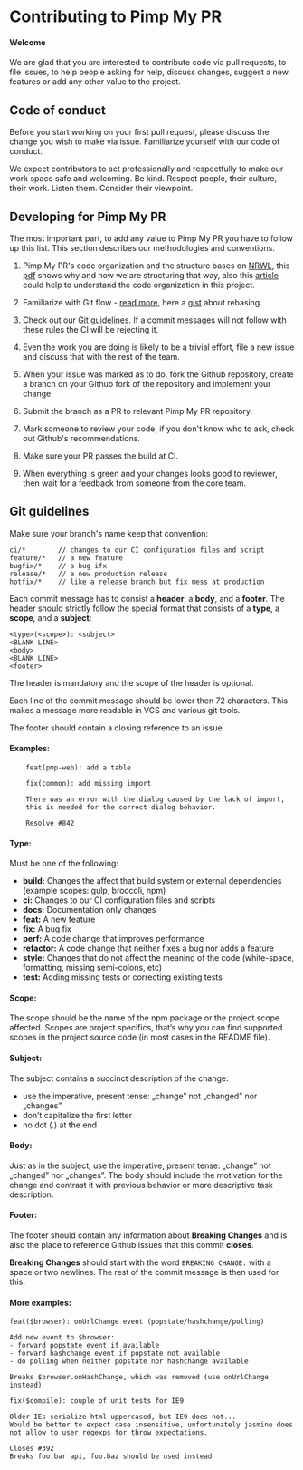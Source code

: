 # Contributing to Pimp My PR

#### Welcome

We are glad that you are interested to contribute code via pull requests, to
file issues, to help people asking for help, discuss changes, suggest a new
features or add any other value to the project.

## Code of conduct

Before you start working on your first pull request, please discuss the change
you wish to make via issue. Familiarize yourself with our code of conduct.

We expect contributors to act professionally and respectfully
to make our work space safe and welcoming. Be kind. Respect people, their culture, their work.
Listen them. Consider their viewpoint.

## Developing for Pimp My PR

The most important part, to add any value to Pimp My PR you have to follow up this list.
This section describes our methodologies and conventions.

1. Pimp My PR's code organization and the structure bases on [NRWL](nrwl.io), this
   [pdf](connect.nrwl.io/app/books/enterprise-angular-monorepo-patterns) shows why and how
   we are structuring that way, also this
   [article](www.softwarearchitekt.at/aktuelles/tactical-domain-driven-design-with-monorepos)
   could help to understand the code organization in this project.

2. Familiarize with Git flow - [read more](nvie.com/posts/a-successful-git-branching-model/),
   here a [gist](https://gist.github.com/markreid/12e7c2203916b93d23c27a263f6091a0) about rebasing.

3. Check out our [Git guidelines](#git-guidelines). If a commit messages will not follow with these rules the CI
   will be rejecting it.

4. Even the work you are doing is likely to be a trivial effort, file a new issue and discuss
   that with the rest of the team.

5. When your issue was marked as to do, fork the Github repository, create a branch on your Github
   fork of the repository and implement your change.

6. Submit the branch as a PR to relevant Pimp My PR repository.

7. Mark someone to review your code, if you don't know who to ask, check out Github's recommendations.

8. Make sure your PR passes the build at CI.

9. When everything is green and your changes looks good to reviewer, then wait for a feedback from someone from the core team.

## Git guidelines

Make sure your branch's name keep that convention:

    ci/*        // changes to our CI configuration files and script
    feature/*   // a new feature
    bugfix/*    // a bug ifx
    release/*   // a new production release
    hotfix/*    // like a release branch but fix mess at production

Each commit message has to consist a **header**, a **body**, and a **footer**.
The header should strictly follow the special format that consists
of a **type**, a **scope**, and a **subject**:

    <type>(<scope>): <subject>
    <BLANK LINE>
    <body>
    <BLANK LINE>
    <footer>

The header is mandatory and the scope of the header is optional.

Each line of the commit message should be lower then 72 characters.
This makes a message more readable in VCS and various git tools.

The footer should contain a closing reference to an issue.

#### Examples:

```no-highlight
    feat(pmp-web): add a table
```

```no-highlight
    fix(common): add missing import

    There was an error with the dialog caused by the lack of import,
    this is needed for the correct dialog behavior.

    Resolve #842
```

#### Type:

Must be one of the following:

- **build:** Changes the affect that build system or external dependencies
  (example scopes: gulp, broccoli, npm)
- **ci:** Changes to our CI configuration files and scripts
- **docs:** Documentation only changes
- **feat:** A new feature
- **fix:** A bug fix
- **perf:** A code change that improves performance
- **refactor:** A code change that neither fixes a bug nor adds a feature
- **style:** Changes that do not affect the meaning of the code
  (white-space, formatting, missing semi-colons, etc)
- **test:** Adding missing tests or correcting existing tests

#### Scope:

The scope should be the name of the npm package or the project scope affected.
Scopes are project specifics, that’s why you can find supported scopes in the project
source code (in most cases in the README file).

#### Subject:

The subject contains a succinct description of the change:

- use the imperative, present tense: „change” not „changed” nor „changes”
- don’t capitalize the first letter
- no dot (.) at the end

#### Body:

Just as in the subject, use the imperative, present tense:
„change” not „changed” nor „changes”.
The body should include the motivation for the change and contrast it with previous
behavior or more descriptive task description.

#### Footer:

The footer should contain any information about **Breaking Changes** and is also the place to reference
Github issues that this commit **closes**.

**Breaking Changes** should start with the word `BREAKING CHANGE:` with a space or two newlines.
The rest of the commit message is then used for this.

#### More examples:

```no-highlight
feat($browser): onUrlChange event (popstate/hashchange/polling)

Add new event to $browser:
- forward popstate event if available
- forward hashchange event if popstate not available
- do polling when neither popstate nor hashchange available

Breaks $browser.onHashChange, which was removed (use onUrlChange instead)
```

```no-highlight
fix($compile): couple of unit tests for IE9

Older IEs serialize html uppercased, but IE9 does not...
Would be better to expect case insensitive, unfortunately jasmine does
not allow to user regexps for throw expectations.

Closes #392
Breaks foo.bar api, foo.baz should be used instead
```
